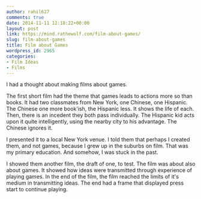 ```yaml
---
author: rahil627
comments: true
date: 2014-11-11 12:18:22+00:00
layout: post
link: https://mind.rathewolf.com/film-about-games/
slug: film-about-games
title: Film about Games
wordpress_id: 2965
categories:
- Film Ideas
- Films
---
```


I had a thought about making films about games.

The first short film had the theme that games leads to actions more so than books. It had two classmates from New York, one Chinese, one Hispanic. The Chinese one more book'ish, the Hispanic less. It shows the life of each. Then, there is an incedent they both pass individually. The Hispanic kid acts upon it quite intelligently, using the nearby city to his advantage. The Chinese ignores it.

I presented it to a local New York venue. I told them that perhaps I created them, and not games, because I grew up in the suburbs on film. That was my primary education. And somehow, I was stuck in the past.

I showed them another film, the draft of one, to test. The film was about also about games. It showed how ideas were transmitted through experience of playing games. In the end of the film, the film reached the limits of it's medium in transmitting ideas. The end had a frame that displayed press start to continue playing.
